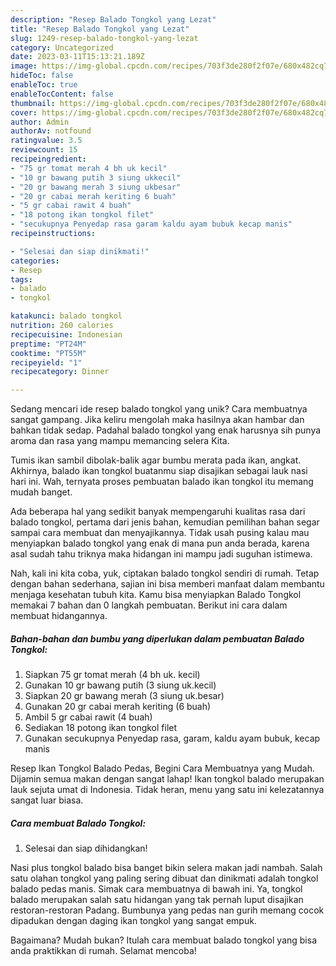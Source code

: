 ```yaml
---
description: "Resep Balado Tongkol yang Lezat"
title: "Resep Balado Tongkol yang Lezat"
slug: 1249-resep-balado-tongkol-yang-lezat
category: Uncategorized
date: 2023-03-11T15:13:21.189Z
image: https://img-global.cpcdn.com/recipes/703f3de280f2f07e/680x482cq70/balado-tongkol-foto-resep-utama.jpg
hideToc: false
enableToc: true
enableTocContent: false
thumbnail: https://img-global.cpcdn.com/recipes/703f3de280f2f07e/680x482cq70/balado-tongkol-foto-resep-utama.jpg
cover: https://img-global.cpcdn.com/recipes/703f3de280f2f07e/680x482cq70/balado-tongkol-foto-resep-utama.jpg
author: Admin
authorAv: notfound
ratingvalue: 3.5
reviewcount: 15
recipeingredient:
- "75 gr tomat merah 4 bh uk kecil"
- "10 gr bawang putih 3 siung ukkecil"
- "20 gr bawang merah 3 siung ukbesar"
- "20 gr cabai merah keriting 6 buah"
- "5 gr cabai rawit 4 buah"
- "18 potong ikan tongkol filet"
- "secukupnya Penyedap rasa garam kaldu ayam bubuk kecap manis"
recipeinstructions:

- "Selesai dan siap dinikmati!"
categories:
- Resep
tags:
- balado
- tongkol

katakunci: balado tongkol 
nutrition: 260 calories
recipecuisine: Indonesian
preptime: "PT24M"
cooktime: "PT55M"
recipeyield: "1"
recipecategory: Dinner

---
```





Sedang mencari ide resep balado tongkol yang unik? Cara membuatnya sangat gampang. Jika keliru mengolah maka hasilnya akan hambar dan bahkan tidak sedap. Padahal balado tongkol yang enak harusnya sih punya aroma dan rasa yang mampu memancing selera Kita.





Tumis ikan sambil dibolak-balik agar bumbu merata pada ikan, angkat. Akhirnya, balado ikan tongkol buatanmu siap disajikan sebagai lauk nasi hari ini. Wah, ternyata proses pembuatan balado ikan tongkol itu memang mudah banget.

Ada beberapa hal yang sedikit banyak mempengaruhi kualitas rasa dari balado tongkol, pertama dari jenis bahan, kemudian pemilihan bahan segar sampai cara membuat dan menyajikannya. Tidak usah pusing kalau mau menyiapkan balado tongkol yang enak di mana pun anda berada, karena asal sudah tahu triknya maka hidangan ini mampu jadi suguhan istimewa.






Nah, kali ini kita coba, yuk, ciptakan balado tongkol sendiri di rumah. Tetap dengan bahan sederhana, sajian ini bisa memberi manfaat dalam membantu menjaga kesehatan tubuh kita. Kamu bisa menyiapkan Balado Tongkol memakai 7 bahan dan 0 langkah pembuatan. Berikut ini cara dalam membuat hidangannya.

<!--inarticleads1-->

##### Bahan-bahan dan bumbu yang diperlukan dalam pembuatan Balado Tongkol:

1. Siapkan 75 gr tomat merah (4 bh uk. kecil)
1. Gunakan 10 gr bawang putih (3 siung uk.kecil)
1. Siapkan 20 gr bawang merah (3 siung uk.besar)
1. Gunakan 20 gr cabai merah keriting (6 buah)
1. Ambil 5 gr cabai rawit (4 buah)
1. Sediakan 18 potong ikan tongkol filet
1. Gunakan secukupnya Penyedap rasa, garam, kaldu ayam bubuk, kecap manis


Resep Ikan Tongkol Balado Pedas, Begini Cara Membuatnya yang Mudah. Dijamin semua makan dengan sangat lahap! Ikan tongkol balado merupakan lauk sejuta umat di Indonesia. Tidak heran, menu yang satu ini kelezatannya sangat luar biasa. 

<!--inarticleads2-->

##### Cara membuat Balado Tongkol:


1. Selesai dan siap dihidangkan!

Nasi plus tongkol balado bisa banget bikin selera makan jadi nambah. Salah satu olahan tongkol yang paling sering dibuat dan dinikmati adalah tongkol balado pedas manis. Simak cara membuatnya di bawah ini. Ya, tongkol balado merupakan salah satu hidangan yang tak pernah luput disajikan restoran-restoran Padang. Bumbunya yang pedas nan gurih memang cocok dipadukan dengan daging ikan tongkol yang sangat empuk. 

Bagaimana? Mudah bukan? Itulah cara membuat balado tongkol yang bisa anda praktikkan di rumah. Selamat mencoba!
